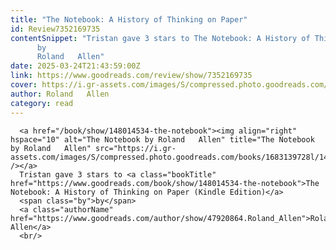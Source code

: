 ```yaml
---
title: "The Notebook: A History of Thinking on Paper"
id: Review7352169735
contentSnippet: "Tristan gave 3 stars to The Notebook: A History of Thinking on Paper (Kindle Edition)
      by
      Roland   Allen"
date: 2025-03-24T21:43:59:00Z
link: https://www.goodreads.com/review/show/7352169735
cover: https://i.gr-assets.com/images/S/compressed.photo.goodreads.com/books/1683139728l/148014534._MY75_.jpg
author: Roland   Allen
category: read
---
```


      
      <a href="/book/show/148014534-the-notebook"><img align="right" hspace="10" alt="The Notebook by Roland   Allen" title="The Notebook by Roland   Allen" src="https://i.gr-assets.com/images/S/compressed.photo.goodreads.com/books/1683139728l/148014534._SY75_.jpg" /></a>
      Tristan gave 3 stars to <a class="bookTitle" href="https://www.goodreads.com/book/show/148014534-the-notebook">The Notebook: A History of Thinking on Paper (Kindle Edition)</a>
      <span class="by">by</span>
      <a class="authorName" href="https://www.goodreads.com/author/show/47920864.Roland_Allen">Roland   Allen</a>
      <br/>